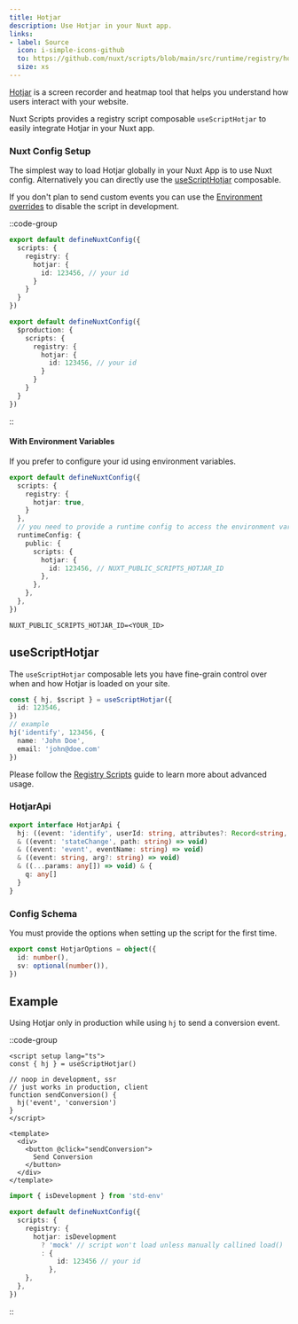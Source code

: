 ```yaml
---
title: Hotjar
description: Use Hotjar in your Nuxt app.
links:
- label: Source
  icon: i-simple-icons-github
  to: https://github.com/nuxt/scripts/blob/main/src/runtime/registry/hotjar.ts
  size: xs
---
```


[Hotjar](https://www.hotjar.com/) is a screen recorder and heatmap tool that helps you understand how users interact with your website.

Nuxt Scripts provides a registry script composable `useScriptHotjar` to easily integrate Hotjar in your Nuxt app.

### Nuxt Config Setup

The simplest way to load Hotjar globally in your Nuxt App is to use Nuxt config. Alternatively you can directly
use the [useScriptHotjar](#useScriptHotjar) composable.

If you don't plan to send custom events you can use the [Environment overrides](https://nuxt.com/docs/getting-started/configuration#environment-overrides) to
disable the script in development.

::code-group

```ts [Always enabled]
export default defineNuxtConfig({
  scripts: {
    registry: {
      hotjar: {
        id: 123456, // your id
      }
    }
  }
})
```

```ts [Production only]
export default defineNuxtConfig({
  $production: {
    scripts: {
      registry: {
        hotjar: {
          id: 123456, // your id
        }
      }
    }
  }
})
```

::

#### With Environment Variables

If you prefer to configure your id using environment variables.

```ts [nuxt.config.ts]
export default defineNuxtConfig({
  scripts: {
    registry: {
      hotjar: true,
    }
  },
  // you need to provide a runtime config to access the environment variables
  runtimeConfig: {
    public: {
      scripts: {
        hotjar: {
          id: 123456, // NUXT_PUBLIC_SCRIPTS_HOTJAR_ID
        },
      },
    },
  },
})
```

```text [.env]
NUXT_PUBLIC_SCRIPTS_HOTJAR_ID=<YOUR_ID>
```

## useScriptHotjar

The `useScriptHotjar` composable lets you have fine-grain control over when and how Hotjar is loaded on your site.

```ts
const { hj, $script } = useScriptHotjar({
  id: 123546,
})
// example
hj('identify', 123456, {
  name: 'John Doe',
  email: 'john@doe.com'
})
```

Please follow the [Registry Scripts](/docs/guides/registry-scripts) guide to learn more about advanced usage.

### HotjarApi

```ts
export interface HotjarApi {
  hj: ((event: 'identify', userId: string, attributes?: Record<string, any>) => void)
  & ((event: 'stateChange', path: string) => void)
  & ((event: 'event', eventName: string) => void)
  & ((event: string, arg?: string) => void)
  & ((...params: any[]) => void) & {
    q: any[]
  }
}
```

### Config Schema

You must provide the options when setting up the script for the first time.

```ts
export const HotjarOptions = object({
  id: number(),
  sv: optional(number()),
})
```

## Example

Using Hotjar only in production while using `hj` to send a conversion event.

::code-group

```vue [ConversionButton.vue]
<script setup lang="ts">
const { hj } = useScriptHotjar()

// noop in development, ssr
// just works in production, client
function sendConversion() {
  hj('event', 'conversion')
}
</script>

<template>
  <div>
    <button @click="sendConversion">
      Send Conversion
    </button>
  </div>
</template>
```

```ts [nuxt.config.ts Mock development]
import { isDevelopment } from 'std-env'

export default defineNuxtConfig({
  scripts: {
    registry: {
      hotjar: isDevelopment
        ? 'mock' // script won't load unless manually callined load()
        : {
            id: 123456 // your id
          },
    },
  },
})
```

::
